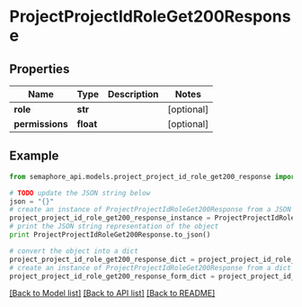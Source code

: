 # ProjectProjectIdRoleGet200Response


## Properties
Name | Type | Description | Notes
------------ | ------------- | ------------- | -------------
**role** | **str** |  | [optional] 
**permissions** | **float** |  | [optional] 

## Example

```python
from semaphore_api.models.project_project_id_role_get200_response import ProjectProjectIdRoleGet200Response

# TODO update the JSON string below
json = "{}"
# create an instance of ProjectProjectIdRoleGet200Response from a JSON string
project_project_id_role_get200_response_instance = ProjectProjectIdRoleGet200Response.from_json(json)
# print the JSON string representation of the object
print ProjectProjectIdRoleGet200Response.to_json()

# convert the object into a dict
project_project_id_role_get200_response_dict = project_project_id_role_get200_response_instance.to_dict()
# create an instance of ProjectProjectIdRoleGet200Response from a dict
project_project_id_role_get200_response_form_dict = project_project_id_role_get200_response.from_dict(project_project_id_role_get200_response_dict)
```
[[Back to Model list]](../README.md#documentation-for-models) [[Back to API list]](../README.md#documentation-for-api-endpoints) [[Back to README]](../README.md)


